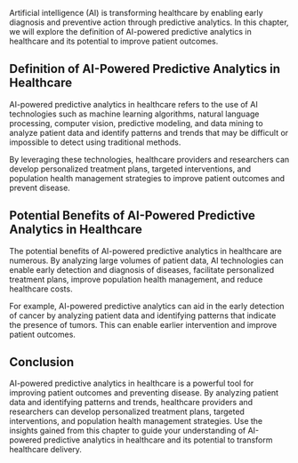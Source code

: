 

Artificial intelligence (AI) is transforming healthcare by enabling early diagnosis and preventive action through predictive analytics. In this chapter, we will explore the definition of AI-powered predictive analytics in healthcare and its potential to improve patient outcomes.

Definition of AI-Powered Predictive Analytics in Healthcare
-----------------------------------------------------------

AI-powered predictive analytics in healthcare refers to the use of AI technologies such as machine learning algorithms, natural language processing, computer vision, predictive modeling, and data mining to analyze patient data and identify patterns and trends that may be difficult or impossible to detect using traditional methods.

By leveraging these technologies, healthcare providers and researchers can develop personalized treatment plans, targeted interventions, and population health management strategies to improve patient outcomes and prevent disease.

Potential Benefits of AI-Powered Predictive Analytics in Healthcare
-------------------------------------------------------------------

The potential benefits of AI-powered predictive analytics in healthcare are numerous. By analyzing large volumes of patient data, AI technologies can enable early detection and diagnosis of diseases, facilitate personalized treatment plans, improve population health management, and reduce healthcare costs.

For example, AI-powered predictive analytics can aid in the early detection of cancer by analyzing patient data and identifying patterns that indicate the presence of tumors. This can enable earlier intervention and improve patient outcomes.

Conclusion
----------

AI-powered predictive analytics in healthcare is a powerful tool for improving patient outcomes and preventing disease. By analyzing patient data and identifying patterns and trends, healthcare providers and researchers can develop personalized treatment plans, targeted interventions, and population health management strategies. Use the insights gained from this chapter to guide your understanding of AI-powered predictive analytics in healthcare and its potential to transform healthcare delivery.
